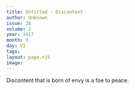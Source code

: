 ```yaml
---
title: Untitled - Discontent
author: Unknown
issue: 28
volume: 2
year: 1917
month: 9
day: VI
tags:
layout: page.njk
image:
---
```

Discontent that is born of envy is a foe to peace.


